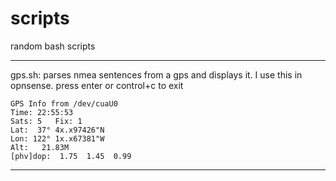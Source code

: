 # scripts
random bash scripts

---
gps.sh: parses nmea sentences from a gps and displays it. I use this in opnsense. press enter or control+c to exit
```
GPS Info from /dev/cuaU0
Time: 22:55:53
Sats: 5   Fix: 1
Lat:  37° 4x.x97426"N
Lon: 122° 1x.x67381"W
Alt:   21.83M
[phv]dop:  1.75  1.45  0.99
```
---

